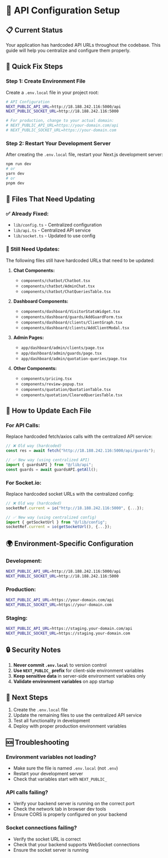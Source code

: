 # 🔧 API Configuration Setup

## 📋 **Current Status**
Your application has hardcoded API URLs throughout the codebase. This guide will help you centralize and configure them properly.

## 🚀 **Quick Fix Steps**

### **Step 1: Create Environment File**
Create a `.env.local` file in your project root:

```bash
# API Configuration
NEXT_PUBLIC_API_URL=http://18.188.242.116:5000/api
NEXT_PUBLIC_SOCKET_URL=http://18.188.242.116:5000

# For production, change to your actual domain:
# NEXT_PUBLIC_API_URL=https://your-domain.com/api
# NEXT_PUBLIC_SOCKET_URL=https://your-domain.com
```

### **Step 2: Restart Your Development Server**
After creating the `.env.local` file, restart your Next.js development server:

```bash
npm run dev
# or
yarn dev
# or
pnpm dev
```

## 📁 **Files That Need Updating**

### **✅ Already Fixed:**
- `lib/config.ts` - Centralized configuration
- `lib/api.ts` - Centralized API service
- `lib/socket.ts` - Updated to use config

### **🔄 Still Need Updates:**
The following files still have hardcoded URLs that need to be updated:

1. **Chat Components:**
   - `components/chatbot/Chatbot.tsx`
   - `components/chatbot/AdminChat.tsx`
   - `components/chatbot/ChatQueriesTable.tsx`

2. **Dashboard Components:**
   - `components/dashboard/VisitorStatsWidget.tsx`
   - `components/dashboard/guards/AddGuardForm.tsx`
   - `components/dashboard/clients/ClientGraph.tsx`
   - `components/dashboard/clients/AddClientModal.tsx`

3. **Admin Pages:**
   - `app/dashboard/admin/clients/page.tsx`
   - `app/dashboard/admin/guards/page.tsx`
   - `app/dashboard/admin/quotation-queries/page.tsx`

4. **Other Components:**
   - `components/pricing.tsx`
   - `components/review-popup.tsx`
   - `components/quotation/QuotationTable.tsx`
   - `components/quotation/ClearedQueriesTable.tsx`

## 🔄 **How to Update Each File**

### **For API Calls:**
Replace hardcoded fetch/axios calls with the centralized API service:

```typescript
// ❌ Old way (hardcoded)
const res = await fetch("http://18.188.242.116:5000/api/guards");

// ✅ New way (using centralized API)
import { guardsAPI } from "@/lib/api";
const guards = await guardsAPI.getAll();
```

### **For Socket.io:**
Replace hardcoded socket URLs with the centralized config:

```typescript
// ❌ Old way (hardcoded)
socketRef.current = io("http://18.188.242.116:5000", {...});

// ✅ New way (using centralized config)
import { getSocketUrl } from "@/lib/config";
socketRef.current = io(getSocketUrl(), {...});
```

## 🌍 **Environment-Specific Configuration**

### **Development:**
```bash
NEXT_PUBLIC_API_URL=http://18.188.242.116:5000/api
NEXT_PUBLIC_SOCKET_URL=http://18.188.242.116:5000
```

### **Production:**
```bash
NEXT_PUBLIC_API_URL=https://your-domain.com/api
NEXT_PUBLIC_SOCKET_URL=https://your-domain.com
```

### **Staging:**
```bash
NEXT_PUBLIC_API_URL=https://staging.your-domain.com/api
NEXT_PUBLIC_SOCKET_URL=https://staging.your-domain.com
```

## 🔒 **Security Notes**

1. **Never commit `.env.local`** to version control
2. **Use `NEXT_PUBLIC_` prefix** for client-side environment variables
3. **Keep sensitive data** in server-side environment variables only
4. **Validate environment variables** on app startup

## 📝 **Next Steps**

1. Create the `.env.local` file
2. Update the remaining files to use the centralized API service
3. Test all functionality in development
4. Deploy with proper production environment variables

## 🆘 **Troubleshooting**

### **Environment variables not loading?**
- Make sure the file is named `.env.local` (not `.env`)
- Restart your development server
- Check that variables start with `NEXT_PUBLIC_`

### **API calls failing?**
- Verify your backend server is running on the correct port
- Check the network tab in browser dev tools
- Ensure CORS is properly configured on your backend

### **Socket connections failing?**
- Verify the socket URL is correct
- Check that your backend supports WebSocket connections
- Ensure the socket server is running 